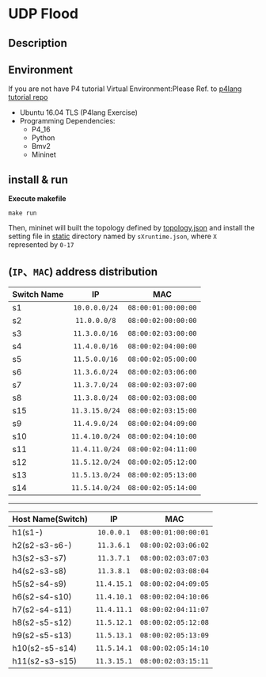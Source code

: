 # UDP Flood

## Description



## Environment

If you are not have P4 tutorial Virtual Environment:Please Ref. to [p4lang tutorial repo](https://github.com/p4lang/tutorials) 

* Ubuntu 16.04 TLS (P4lang Exercise)
* Programming Dependencies:
    * P4_16
    * Python
    * Bmv2
    * Mininet

## install & run



**Execute makefile**

```
make run
```
Then, mininet will built the topology defined by [topology.json](/static/topology.json) and install the setting file in [static](/static) directory named by `sXruntime.json`, where `X` represented by `0-17` 


## (`IP`、`MAC`) address distribution

Switch Name   |     IP           |           MAC 
--------------|:----------------:|:------------------------:
s1            |  `10.0.0.0/24`   |    `08:00:01:00:00:00` 
s2            |  `11.0.0.0/8`    |    `08:00:02:00:00:00` 
s3            |  `11.3.0.0/16`   |    `08:00:02:03:00:00` 
s4            |  `11.4.0.0/16`   |    `08:00:02:04:00:00` 
s5            |  `11.5.0.0/16`   |    `08:00:02:05:00:00` 
s6            |  `11.3.6.0/24`   |    `08:00:02:03:06:00` 
s7            |  `11.3.7.0/24`   |    `08:00:02:03:07:00` 
s8            |  `11.3.8.0/24`   |    `08:00:02:03:08:00` 
s15           |  `11.3.15.0/24`  |    `08:00:02:03:15:00` 
s9            |  `11.4.9.0/24`   |    `08:00:02:04:09:00` 
s10           |  `11.4.10.0/24`  |    `08:00:02:04:10:00` 
s11           |  `11.4.11.0/24`  |    `08:00:02:04:11:00` 
s12           |  `11.5.12.0/24`  |    `08:00:02:05:12:00` 
s13           |  `11.5.13.0/24`  |    `08:00:02:05:13:00` 
s14           |  `11.5.14.0/24`  |    `08:00:02:05:14:00` 

---

Host Name(Switch)  |     IP        |            MAC 
-------------------|:-------------:|:------------------------:
h1(s1-)            |  `10.0.0.1`   |    `08:00:01:00:00:01` 
h2(s2-s3-s6-)      |  `11.3.6.1`   |    `08:00:02:03:06:02` 
h3(s2-s3-s7)       |  `11.3.7.1`   |    `08:00:02:03:07:03` 
h4(s2-s3-s8)       |  `11.3.8.1`   |    `08:00:02:03:08:04` 
h5(s2-s4-s9)       |  `11.4.15.1`  |    `08:00:02:04:09:05` 
h6(s2-s4-s10)      |  `11.4.10.1`  |    `08:00:02:04:10:06` 
h7(s2-s4-s11)      |  `11.4.11.1`  |    `08:00:02:04:11:07` 
h8(s2-s5-s12)      |  `11.5.12.1`  |    `08:00:02:05:12:08` 
h9(s2-s5-s13)      |  `11.5.13.1`  |    `08:00:02:05:13:09` 
h10(s2-s5-s14)     |  `11.5.14.1`  |    `08:00:02:05:14:10` 
h11(s2-s3-s15)     |  `11.3.15.1`  |    `08:00:02:03:15:11` 